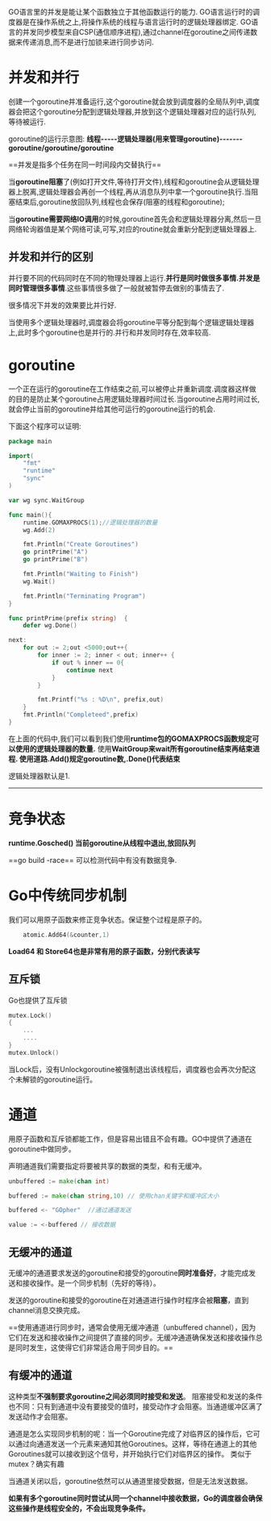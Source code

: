 GO语言里的并发是能让某个函数独立于其他函数运行的能力.
GO语言运行时的调度器是在操作系统之上,将操作系统的线程与语言运行时的逻辑处理器绑定.
GO语言的并发同步模型来自CSP(通信顺序进程),通过channel在goroutine之间传递数据来传递消息,而不是进行加锁来进行同步访问.

# 并发和并行
创建一个goroutine并准备运行,这个goroutine就会放到调度器的全局队列中,调度器会把这个goroutine分配到逻辑处理器,并放到这个逻辑处理器对应的运行队列,等待被运行.

goroutine的运行示意图:
**线程-----逻辑处理器(用来管理goroutine)-------goroutine/goroutine/goroutine**

==并发是指多个任务在同一时间段内交替执行==

当**goroutine阻塞**了(例如打开文件,等待打开文件),线程和goroutine会从逻辑处理器上脱离,逻辑处理器会再创一个线程,再从消息队列中拿一个goroutine执行.当阻塞结束后,goroutine放回队列,线程也会保存(阻塞的线程和goroutine);

当**goroutine需要网络IO调用**的时候,goroutine首先会和逻辑处理器分离,然后一旦网络轮询器值是某个网络可读,可写,对应的routine就会重新分配到逻辑处理器上.

## 并发和并行的区别
并行要不同的代码同时在不同的物理处理器上运行.**并行是同时做很多事情.并发是同时管理很多事情**.这些事情很多做了一般就被暂停去做别的事情去了.

很多情况下并发的效果要比并行好.

当使用多个逻辑处理器时,调度器会将goroutine平等分配到每个逻辑逻辑处理器上,此时多个goroutine也是并行的.并行和并发同时存在,效率较高.

# goroutine
一个正在运行的goroutine在工作结束之前,可以被停止并重新调度.调度器这样做的目的是防止某个goroutine占用逻辑处理器时间过长.当goroutine占用时间过长,就会停止当前的goroutine并给其他可运行的goroutine运行的机会.

下面这个程序可以证明:

```Go
package main

import(
	"fmt"
	"runtime"
	"sync"
)

var wg sync.WaitGroup

func main(){
	runtime.GOMAXPROCS(1);//逻辑处理器的数量
	wg.Add(2)

	fmt.Println("Create Goroutines")
	go printPrime("A")
	go printPrime("B")

	fmt.Println("Waiting to Finish")
	wg.Wait()

	fmt.Println("Terminating Program")	
}

func printPrime(prefix string)	{
	defer wg.Done()

next:
	for out := 2;out <5000;out++{
		for inner := 2; inner < out; inner++ {
			if out % inner == 0{
				continue next
			}
		}

		fmt.Printf("%s : %D\n", prefix,out)
	}
	fmt.Println("Completeed",prefix)
}
```

在上面的代码中,我们可以看到我们使用**runtime包的GOMAXPROCS函数规定可以使用的逻辑处理器的数量.** 使用**WaitGroup来wait所有goroutine结束再结束进程. 使用道路.Add()规定goroutine数,.Done()代表结束**

逻辑处理器默认是1.

---

# 竞争状态
**runtime.Gosched() 当前goroutine从线程中退出,放回队列**

==go build -race==   可以检测代码中有没有数据竞争. 

# Go中传统同步机制
我们可以用原子函数来修正竞争状态。保证整个过程是原子的。
```GO
	atomic.Add64(&counter,1)
```
**Load64 和 Store64也是非常有用的原子函数，分别代表读写**

## 互斥锁
Go也提供了互斥锁
```GO
mutex.Lock()
{
	...
	....
}
mutex.Unlock()
```
当Lock后，没有Unlockgoroutine被强制退出该线程后，调度器也会再次分配这个未解锁的goroutine运行。

# 通道
用原子函数和互斥锁都能工作，但是容易出错且不会有趣。GO中提供了通道在goroutine中做同步。

声明通道我们需要指定将要被共享的数据的类型，和有无缓冲。
```GO
unbuffered := make(chan int)

buffered := make(chan string,10) // 使用chan关键字和缓冲区大小

buffered <- "GOpher"  //通过通道发送

value := <-buffered // 接收数据
```
## 无缓冲的通道
无缓冲的通道要求发送的goroutine和接受的goroutine**同时准备好**，才能完成发送和接收操作。是一个同步机制（先好的等待）。

发送的goroutine和接受的goroutine在对通道进行操作时程序会被**阻塞**，直到channel消息交换完成。

==使用通道进行同步时，通常会使用无缓冲通道（unbuffered channel），因为它们在发送和接收操作之间提供了直接的同步。无缓冲通道确保发送和接收操作总是同时发生，这使得它们非常适合用于同步目的。==

## 有缓冲的通道
这种类型**不强制要求goroutine之间必须同时接受和发送**。
阻塞接受和发送的条件也不同：只有到通道中没有要接受的值时，接受动作才会阻塞。当通道缓冲区满了发送动作才会阻塞。


通道是怎么实现同步机制的呢：当一个Goroutine完成了对临界区的操作后，它可以通过向通道发送一个元素来通知其他Goroutines。这样，等待在通道上的其他Goroutines就可以接收到这个信号，并开始执行它们对临界区的操作。 类似于mutex？确实有趣

当通道关闭以后，goroutine依然可以从通道里接受数据，但是无法发送数据。

**如果有多个goroutine同时尝试从同一个channel中接收数据，Go的调度器会确保这些操作是线程安全的，不会出现竞争条件。**


